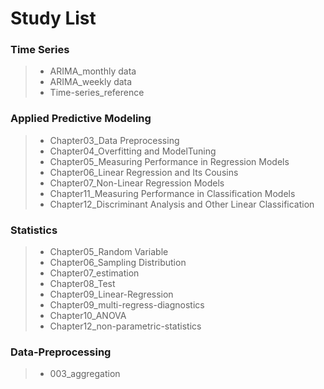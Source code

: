 # Study List

### Time Series
> * ARIMA_monthly data
> * ARIMA_weekly data
> * Time-series_reference

### Applied Predictive Modeling
> * Chapter03_Data Preprocessing
> * Chapter04_Overfitting and ModelTuning
> * Chapter05_Measuring Performance in Regression Models
> * Chapter06_Linear Regression and Its Cousins
> * Chapter07_Non-Linear Regression Models
> * Chapter11_Measuring Performance in Classification Models
> * Chapter12_Discriminant Analysis and Other Linear Classification

### Statistics  
> * Chapter05_Random Variable
> * Chapter06_Sampling Distribution
> * Chapter07_estimation
> * Chapter08_Test
> * Chapter09_Linear-Regression
> * Chapter09_multi-regress-diagnostics
> * Chapter10_ANOVA
> * Chapter12_non-parametric-statistics

### Data-Preprocessing
> * 003_aggregation
